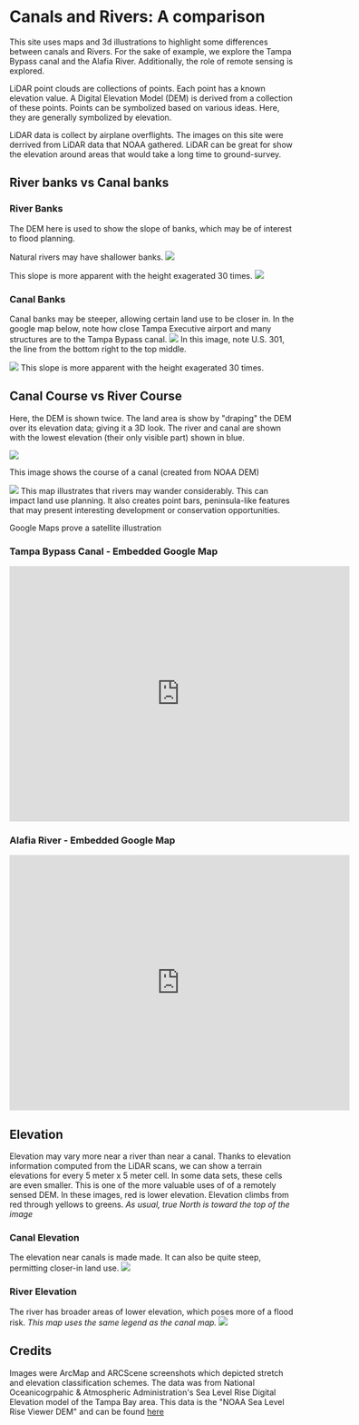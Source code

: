 # Canals and Rivers: A comparison
This site uses maps and 3d illustrations to highlight some differences between canals and Rivers. For the sake of example, we explore the Tampa Bypass canal and the Alafia River.  Additionally, the role of remote sensing is explored.

LiDAR point clouds are collections of points.  Each point has a known elevation value. A Digital Elevation Model (DEM) is derived from a collection of these points. Points can be symbolized based on various ideas. Here, they are generally symbolized by elevation.

LiDAR data is collect by airplane overflights.  The images on this site were derrived from LiDAR data that NOAA gathered. LiDAR can be great for show the elevation around areas that would take a long time to ground-survey.

## River banks vs Canal banks

### River Banks
The DEM here is used to show the slope of banks, which may be of interest to flood planning.

Natural rivers may have shallower banks.
![](NormalRiver.jpg)

This slope is more apparent with the height exagerated 30 times.
![](ShallowRiverBanks.jpg)

### Canal Banks
Canal banks may be steeper, allowing certain land use to be closer in.  In the google map below, note how close Tampa Executive airport and many structures are to the Tampa Bypass canal. 
![](NormalCanal301.jpg)
In this image, note U.S. 301, the line from the bottom right to the top middle.

![](SteepCanalBanks.jpg)
This slope is more apparent with the height exagerated 30 times.

## Canal Course vs River Course
Here, the DEM is shown twice.  The land area is show by "draping" the DEM over its elevation data; giving it a 3D look.  The river and canal are shown with the lowest elevation (their only visible part) shown in blue.

![](Canal_Course.png) 

This image shows the course of a canal (created from NOAA DEM)

![](AlafiaCourse.png)
This map illustrates that rivers may wander considerably. This can impact land use planning. It also creates point bars, peninsula-like features that may present interesting development or conservation opportunities.

Google Maps prove a satellite illustration

### **Tampa Bypass Canal** - Embedded Google Map
<iframe src="https://www.google.com/maps/embed?pb=!1m18!1m12!1m3!1d71473.96014073727!2d-82.39291039551897!3d28.014363912322608!2m3!1f0!2f0!3f0!3m2!1i1024!2i768!4f13.1!3m3!1m2!1s0x88c2c8c2e4570e8d%3A0xe0bbd483daa1a0a0!2sTampa+Bypass+Canal!5e1!3m2!1sen!2sus!4v1487431088248" width="600" height="450" frameborder="0" style="border:0" allowfullscreen></iframe>


### **Alafia River** - Embedded Google Map
<iframe src="https://www.google.com/maps/embed?pb=!1m14!1m12!1m3!1d35804.517096492615!2d-82.34472897814412!3d27.865930239218606!2m3!1f0!2f0!3f0!3m2!1i1024!2i768!4f13.1!5e1!3m2!1sen!2sus!4v1487436346440" width="600" height="450" frameborder="0" style="border:0" allowfullscreen></iframe>


## Elevation
Elevation may vary more near a river than near a canal.
Thanks to elevation information computed from the LiDAR scans, we can show a terrain elevations for every 5 meter x 5 meter cell.  In some data sets, these cells are even smaller. This is one of the more valuable uses of of a remotely sensed DEM.  In these images, red is lower elevation.  Elevation climbs from red through yellows to greens.  _As usual, true North is toward the top of the image_
### Canal Elevation
The elevation near canals is made made. It can also be quite steep, permitting closer-in land use.
![](elevCanal.jpg)
### River Elevation
The river has broader areas of lower elevation, which poses more of a flood risk. _This map uses the same legend as the canal map._
![](elevRiver.jpg)


## Credits
Images were ArcMap and ARCScene screenshots which depicted stretch and elevation classification schemes.  The data was from National Oceanicogrpahic & Atmospheric Administration's Sea Level Rise Digital Elevation model of the Tampa Bay area. This data is the "NOAA Sea Level Rise Viewer DEM" and can be found [here](https://coast.noaa.gov/dataviewer/#/lidar/search/-9178176.171342539,3229235.1339638405,-9157385.29964897,3253771.4200433823)
